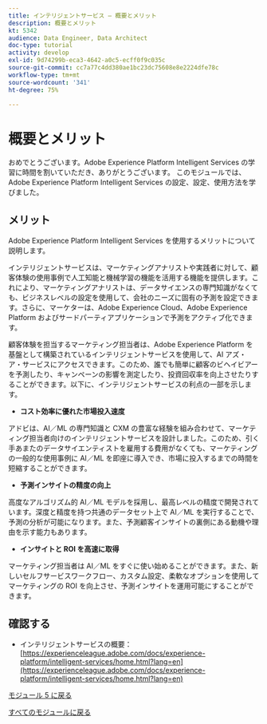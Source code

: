 ```yaml
---
title: インテリジェントサービス — 概要とメリット
description: 概要とメリット
kt: 5342
audience: Data Engineer, Data Architect
doc-type: tutorial
activity: develop
exl-id: 9d74299b-eca3-4642-a0c5-ecff0f9c035c
source-git-commit: cc7a77c4dd380ae1bc23dc75608e8e2224dfe78c
workflow-type: tm+mt
source-wordcount: '341'
ht-degree: 75%

---
```


# 概要とメリット

おめでとうございます。Adobe Experience Platform Intelligent Services の学習に時間を割いていただき、ありがとうございます。
このモジュールでは、Adobe Experience Platform Intelligent Services の設定、設定、使用方法を学びました。

## メリット

Adobe Experience Platform Intelligent Services を使用するメリットについて説明します。

インテリジェントサービスは、マーケティングアナリストや実践者に対して、顧客体験の使用事例で人工知能と機械学習の機能を活用する機能を提供します。これにより、マーケティングアナリストは、データサイエンスの専門知識がなくても、ビジネスレベルの設定を使用して、会社のニーズに固有の予測を設定できます。さらに、マーケターは、Adobe Experience Cloud、Adobe Experience Platform およびサードパーティアプリケーションで予測をアクティブ化できます。

顧客体験を担当するマーケティング担当者は、Adobe Experience Platform を基盤として構築されているインテリジェントサービスを使用して、AI アズ・ア・サービスにアクセスできます。このため、誰でも簡単に顧客のビヘイビアーを予測したり、キャンペーンの影響を測定したり、投資回収率を向上させたりすることができます。以下に、インテリジェントサービスの利点の一部を示します。

- **コスト効率に優れた市場投入速度**

アドビは、AI／ML の専門知識と CXM の豊富な経験を組み合わせて、マーケティング担当者向けのインテリジェントサービスを設計しました。このため、引く手あまたのデータサイエンティストを雇用する費用がなくても、マーケティングの一般的な使用事例に AI／ML を即座に導入でき、市場に投入するまでの時間を短縮することができます。

- **予測インサイトの精度の向上**

高度なアルゴリズム的 AI／ML モデルを採用し、最高レベルの精度で開発されています。深度と精度を持つ共通のデータセット上で AI／ML を実行することで、予測の分析が可能になります。また、予測顧客インサイトの裏側にある動機や理由を示す能力もあります。

- **インサイトと ROI を高速に取得**

マーケティング担当者は AI／ML をすぐに使い始めることができます。また、新しいセルフサービスワークフロー、カスタム設定、柔軟なオプションを使用してマーケティングの ROI を向上させ、予測インサイトを運用可能にすることができます。

## 確認する

- インテリジェントサービスの概要： [https://experienceleague.adobe.com/docs/experience-platform/intelligent-services/home.html?lang=en](https://experienceleague.adobe.com/docs/experience-platform/intelligent-services/home.html?lang=en)

[モジュール 5 に戻る](./intelligent-services.md)

[すべてのモジュールに戻る](./../../overview.md)
